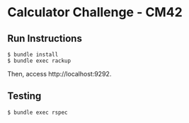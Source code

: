 # Calculator Challenge - CM42

## Run Instructions
```
$ bundle install
$ bundle exec rackup
```

Then, access http://localhost:9292.

## Testing
```
$ bundle exec rspec
```
